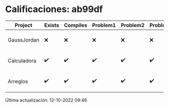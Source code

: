 # Calificaciones: ab99df
|Project|Exists|Compiles|Problem1|Problem2|Problem3|Extra|CommitHash|CommitDate|CheckDate|Comments|DueDate|Grade|
|-|-|-|-|-|-|-|-|-|-|-|-|-|
|GaussJordan|❌|❌|❌|❌|❌|❌|NA|NA|12-10-2022 09:46:05|No se encontró el archivo en PracticasCompuI/GaussJordan/GaussJordan.cpp|12-10-2022 21:00:00|5|
|Calculadora|✔️|✔️|✔️|✔️|✔️|❌|64bbb7082b038d2937b25d8a90478c74c01525ac|28-09-2022 22:27:45|28-09-2022 23:04:36|No sale con código diferente de cero con división entre cero|28-09-2022 21:00:00|10.0|
|Arreglos|✔️|✔️|✔️|✔️|✔️|✔️|6b9dc2a8982022bd39611ca622e247bf6494a4f3|05-10-2022 21:51:27|05-10-2022 21:59:47|¡Excelente trabajo!|05-10-2022 21:00:00|10.0|

Última actualización: 12-10-2022 09:46